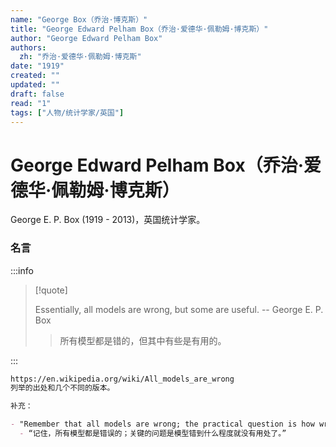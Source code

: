 ```yaml
---
name: "George Box（乔治·博克斯）"
title: "George Edward Pelham Box（乔治·爱德华·佩勒姆·博克斯）"
author: "George Edward Pelham Box"
authors:
  zh: "乔治·爱德华·佩勒姆·博克斯"
date: "1919"
created: ""
updated: ""
draft: false
read: "1"
tags: ["人物/统计学家/英国"]
---
```


# George Edward Pelham Box（乔治·爱德华·佩勒姆·博克斯）

George E. P. Box (1919 - 2013)，英国统计学家。

### 名言

:::info

> [!quote]
>
> Essentially, all models are wrong, but some are useful. -- George E. P. Box
>
> > 所有模型都是错的，但其中有些是有用的。

:::

```markdown
https://en.wikipedia.org/wiki/All_models_are_wrong
列举的出处和几个不同的版本。

补充：

- "Remember that all models are wrong; the practical question is how wrong do they have to be to not be useful."
  - “记住，所有模型都是错误的；关键的问题是模型错到什么程度就没有用处了。”
```
